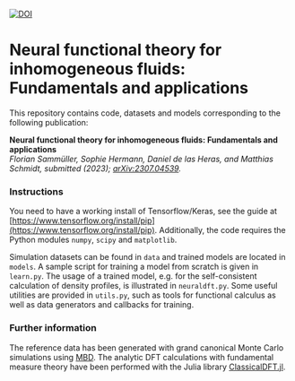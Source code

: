 [![DOI](https://zenodo.org/badge/DOI/10.5281/zenodo.8380004.svg)](https://doi.org/10.5281/zenodo.8380004)


# Neural functional theory for inhomogeneous fluids: Fundamentals and applications

This repository contains code, datasets and models corresponding to the following publication:

**Neural functional theory for inhomogeneous fluids: Fundamentals and applications**  
*Florian Sammüller, Sophie Hermann, Daniel de las Heras, and Matthias Schmidt, submitted (2023); [arXiv:2307.04539](https://arxiv.org/abs/2307.04539).*


### Instructions

You need to have a working install of Tensorflow/Keras, see the guide at [https://www.tensorflow.org/install/pip](https://www.tensorflow.org/install/pip).
Additionally, the code requires the Python modules `numpy`, `scipy` and `matplotlib`.

Simulation datasets can be found in `data` and trained models are located in `models`.
A sample script for training a model from scratch is given in `learn.py`.
The usage of a trained model, e.g. for the self-consistent calculation of density profiles, is illustrated in `neuraldft.py`.
Some useful utilities are provided in `utils.py`, such as tools for functional calculus as well as data generators and callbacks for training.


### Further information

The reference data has been generated with grand canonical Monte Carlo simulations using [MBD](https://gitlab.uni-bayreuth.de/bt306964/mbd).
The analytic DFT calculations with fundamental measure theory have been performed with the Julia library [ClassicalDFT.jl](https://gitlab.uni-bayreuth.de/bt306964/ClassicalDFT.jl).
